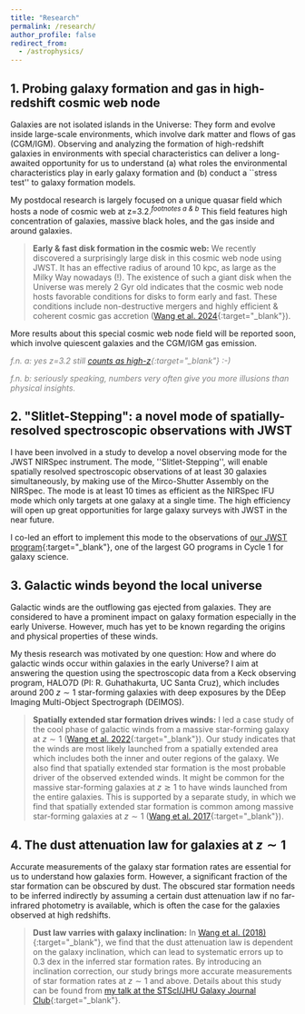 ```yaml
---
title: "Research"
permalink: /research/
author_profile: false
redirect_from:
  - /astrophysics/
---
```


## 1. Probing galaxy formation and gas in high-redshift cosmic web node

Galaxies are not isolated islands in the Universe: They form and evolve inside large-scale environments, which involve dark matter and flows of gas (CGM/IGM). Observing and analyzing the formation of high-redshift galaxies in environments with special characteristics can deliver a long-awaited opportunity for us to understand (a) what roles the environmental characteristics play in early galaxy formation and (b) conduct a ``stress test'' to galaxy formation models.

My postdocal research is largely focused on a unique quasar field which hosts a node of cosmic web at z=3.2.<sup>*footnotes a & b*</sup> This field features high concentration of galaxies, massive black holes, and the gas inside and around galaxies. 

> **Early & fast disk formation in the cosmic web:** We recently discovered a surprisingly large disk in this cosmic web node using JWST. It has an effective radius of around 10 kpc, as large as the Milky Way nowadays (!). The existence of such a giant disk when the Universe was merely 2 Gyr old indicates that the cosmic web node hosts favorable conditions for disks to form early and fast. These conditions include non-destructive mergers and highly efficient & coherent cosmic gas accretion ([Wang et al. 2024](https://arxiv.org/abs/2409.17956){:target="_blank"}).

More results about this special cosmic web node field will be reported soon, which involve quiescent galaxies and the CGM/IGM gas emission.

<span style="color:grey">*f.n. a: yes z=3.2 still [counts as high-z](https://jwst-docs.stsci.edu/jwst-opportunities-and-policies/jwst-call-for-proposals-for-cycle-4/jwst-proposal-selection-procedures#gsc.tab=0:~:text=z~2%2D3-,High%2DRedshift%20Galaxies%20and%20the%20Distant%20Universe,at%20high%20redshifts%2C%20from%20z%20%3E%203%20through%20z~12%20or%20more,-Super%20Massive%20Black){:target="_blank"} :-)*</span>

<span style="color:grey">*f.n. b: seriously speaking, numbers very often give you more illusions than physical insights.*</span>

## 2. "Slitlet-Stepping": a novel mode of spatially-resolved spectroscopic observations with JWST

I have been involved in a study to develop a novel observing mode for the JWST NIRSpec instrument. The mode, ''Slitlet-Stepping'', will enable spatially resolved spectroscopic observations of at least 30 galaxies simultaneously, by making use of the Mirco-Shutter Assembly on the NIRSpec. The mode is at least 10 times as efficient as the NIRSpec IFU mode which only targets at one galaxy at a single time. The high efficiency will open up great opportunities for large galaxy surveys with JWST in the near future. 

I co-led an effort to implement this mode to the observations of [our JWST program](https://www.stsci.edu/jwst/science-execution/program-information.html?id=2123){:target="_blank"}, one of the largest GO programs in Cycle 1 for galaxy science. 

## 3. Galactic winds beyond the local universe

Galactic winds are the outflowing gas ejected from galaxies. They are considered to have a prominent impact on galaxy formation especially in the early Universe. However, much has yet to be known regarding the origins and physical properties of these winds. 

My thesis research was motivated by one question: How and where do galactic winds occur within galaxies in the early Universe? I aim at answering the question using the spectroscopic data from a Keck observing program, HALO7D (PI: R. Guhathakurta, UC Santa Cruz), which includes around 200 $z \sim 1$ star-forming galaxies with deep exposures by the DEep Imaging Multi-Object Spectrograph (DEIMOS). 

> **Spatially extended star formation drives winds:** I led a case study of the cool phase of galactic winds from a massive star-forming galaxy at $z \sim 1$ ([Wang et al. 2022](https://arxiv.org/abs/2109.12133){:target="_blank"}). Our study indicates that the winds are most likely launched from a spatially extended area which includes both the inner and outer regions of the galaxy. We also find that spatially extended star formation is the most probable driver of the observed extended winds. It might be common for the massive star-forming galaxies at $z \gtrsim 1$ to have winds launched from the entire galaxies. This is supported by a separate study, in which we find that spatially extended star formation is common among massive star-forming galaxies at $z \sim 1$ ([Wang et al. 2017](https://arxiv.org/abs/1705.05404){:target="_blank"}). 

## 4. The dust attenuation law for galaxies at $z\sim 1$

Accurate measurements of the galaxy star formation rates are essential for us to understand how galaxies form. However, a significant fraction of the star formation can be obscured by dust. The obscured star formation needs to be inferred indirectly by assuming a certain dust attenuation law if no far-infrared photometry is available, which is often the case for the galaxies observed at high redshifts. 

> **Dust law varries with galaxy inclination:** In [Wang et al. (2018)](https://arxiv.org/abs/1811.03671){:target="_blank"}, we find that the dust attenuation law is dependent on the galaxy inclination, which can lead to systematic errors up to 0.3 dex in the inferred star formation rates. By introducing an inclination correction, our study brings more accurate measurements of star formation rates at $z\sim 1$ and above.  Details about this study can be found from [my talk at the STScI/JHU Galaxy Journal Club](http://WeichenStars.github.io/files/GJC_WWang.pdf){:target="_blank"}.


<!---
  <ul>{% for post in site.publications %}
    {% include archive-single-cv.html %}
  {% endfor %}</ul>
-->
